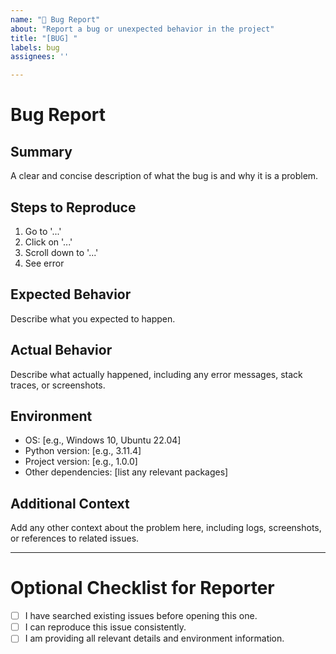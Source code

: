 ```yaml
---
name: "🐛 Bug Report"
about: "Report a bug or unexpected behavior in the project"
title: "[BUG] "
labels: bug
assignees: ''

---
```


# Bug Report

## Summary
A clear and concise description of what the bug is and why it is a problem.

## Steps to Reproduce
1. Go to '...'
2. Click on '...'
3. Scroll down to '...'
4. See error

## Expected Behavior
Describe what you expected to happen.

## Actual Behavior
Describe what actually happened, including any error messages, stack traces, or screenshots.

## Environment
- OS: [e.g., Windows 10, Ubuntu 22.04]
- Python version: [e.g., 3.11.4]
- Project version: [e.g., 1.0.0]
- Other dependencies: [list any relevant packages]

## Additional Context
Add any other context about the problem here, including logs, screenshots, or references to related issues.

---

# Optional Checklist for Reporter
- [ ] I have searched existing issues before opening this one.
- [ ] I can reproduce this issue consistently.
- [ ] I am providing all relevant details and environment information.
